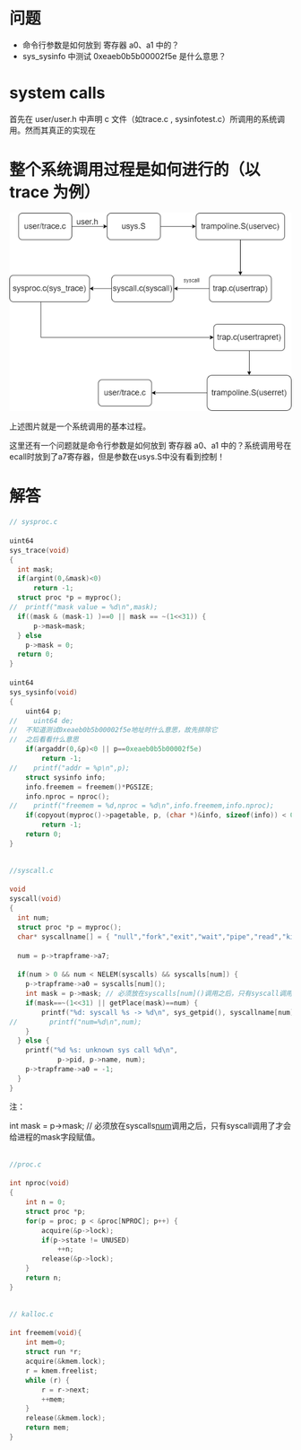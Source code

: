 


# 问题

- 命令行参数是如何放到 寄存器 a0、a1 中的？
- sys_sysinfo 中测试 0xeaeb0b5b00002f5e 是什么意思？

# system calls

首先在 user/user.h 中声明 c 文件（如trace.c , sysinfotest.c）所调用的系统调用。然而其真正的实现在


# 整个系统调用过程是如何进行的（以 trace 为例）

![](photo/系统调用过程.png)


上述图片就是一个系统调用的基本过程。

这里还有一个问题就是命令行参数是如何放到 寄存器 a0、a1 中的？系统调用号在ecall时放到了a7寄存器，但是参数在usys.S中没有看到控制！


# 解答

```c
// sysproc.c

uint64
sys_trace(void)
{
  int mask;
  if(argint(0,&mask)<0)
      return -1;
  struct proc *p = myproc();
//  printf("mask value = %d\n",mask);
  if((mask & (mask-1) )==0 || mask == ~(1<<31)) {
      p->mask=mask;
  } else
    p->mask = 0;
  return 0;
}

uint64
sys_sysinfo(void)
{
    uint64 p;
//    uint64 de;
//  不知道测试0xeaeb0b5b00002f5e地址时什么意思，故先排除它
//  之后看看什么意思
    if(argaddr(0,&p)<0 || p==0xeaeb0b5b00002f5e)
        return -1;
//    printf("addr = %p\n",p);
    struct sysinfo info;
    info.freemem = freemem()*PGSIZE;
    info.nproc = nproc();
//    printf("freemem = %d,nproc = %d\n",info.freemem,info.nproc);
    if(copyout(myproc()->pagetable, p, (char *)&info, sizeof(info)) < 0)
        return -1;
    return 0;
}

```

```c

//syscall.c

void
syscall(void)
{
  int num;
  struct proc *p = myproc();
  char* syscallname[] = { "null","fork","exit","wait","pipe","read","kill","exec","fstat","chdir","dup","getpid","sbrk","sleep","uptime","open","write","mknod","unlink","link","mkdir","close","trace","sysinfo"};

  num = p->trapframe->a7;

  if(num > 0 && num < NELEM(syscalls) && syscalls[num]) {
    p->trapframe->a0 = syscalls[num]();
    int mask = p->mask; // 必须放在syscalls[num]()调用之后，只有syscall调用了才会给进程的mask字段赋值。
    if(mask==~(1<<31) || getPlace(mask)==num) {
        printf("%d: syscall %s -> %d\n", sys_getpid(), syscallname[num], p->trapframe->a0);
//        printf("num=%d\n",num);
    }
  } else {
    printf("%d %s: unknown sys call %d\n",
            p->pid, p->name, num);
    p->trapframe->a0 = -1;
  }
}

```

注：

int mask = p->mask; // 必须放在syscalls[num]()调用之后，只有syscall调用了才会给进程的mask字段赋值。

```c

//proc.c

int nproc(void)
{
    int n = 0;
    struct proc *p;
    for(p = proc; p < &proc[NPROC]; p++) {
        acquire(&p->lock);
        if(p->state != UNUSED)
            ++n;
        release(&p->lock);
    }
    return n;
}
```

```c

// kalloc.c

int freemem(void){
    int mem=0;
    struct run *r;
    acquire(&kmem.lock);
    r = kmem.freelist;
    while (r) {
        r = r->next;
        ++mem;
    }
    release(&kmem.lock);
    return mem;
}
```